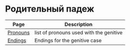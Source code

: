 # Родительный падеж 

| Page | Description |
| --- | --- |
| [Pronouns](/notes/genitive_case/pronouns_genitive.md) | list of pronouns used with the genitive |
| [Endings](/notes/genitive_case/endings.md) | Endings for the genitive case |
